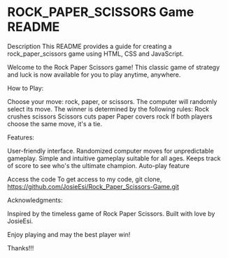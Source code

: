 # ROCK_PAPER_SCISSORS Game README

Description
This README provides a guide for creating a rock_paper_scissors game using HTML, CSS and JavaScript. 

Welcome to the Rock Paper Scissors game! This classic game of strategy and luck is now available for you to play anytime, anywhere.

How to Play:

Choose your move: rock, paper, or scissors.
The computer will randomly select its move.
The winner is determined by the following rules:
Rock crushes scissors
Scissors cuts paper
Paper covers rock
If both players choose the same move, it's a tie.


Features:

User-friendly interface.
Randomized computer moves for unpredictable gameplay.
Simple and intuitive gameplay suitable for all ages.
Keeps track of score to see who's the ultimate champion.
Auto-play feature

Access the code
To get access to my code, git clone, https://github.com/JosieEsi/Rock_Paper_Scissors-Game.git

Acknowledgments:

Inspired by the timeless game of Rock Paper Scissors.
Built with love by JosieEsi.

Enjoy playing and may the best player win!

Thanks!!!